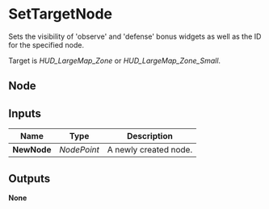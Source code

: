 # SetTargetNode
Sets the visibility of 'observe' and 'defense' bonus widgets as well as
the ID for the specified node.  

Target is *HUD_LargeMap_Zone* or *HUD_LargeMap_Zone_Small*.  

## Node

## Inputs
|Name       |Type       |Description            |
|-----------|-----------|-----------------------|
|**NewNode**|*NodePoint*|A newly created node.  |

## Outputs
**None**